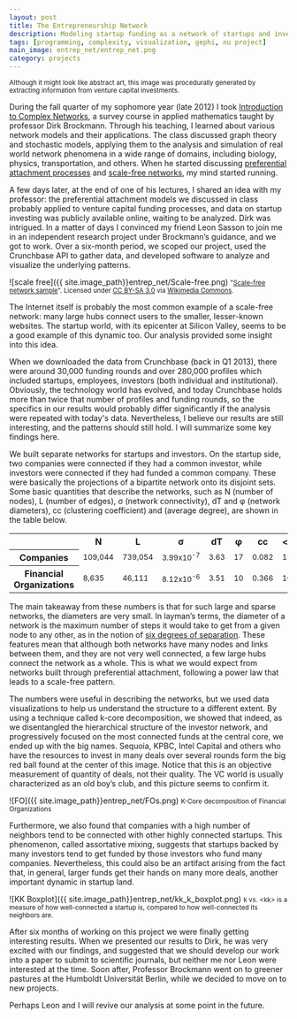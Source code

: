 ```yaml
---
layout: post
title: The Entrepreneurship Network
description: Modeling startup funding as a network of startups and investors as nodes. What is hiding in the network's topology?
tags: [programming, complexity, visualization, gephi, nu project]
main_image: entrep_net/entrep_net.png
category: projects
---
```

<small>Although it might look like abstract art, this image was procedurally generated by extracting information from venture capital investments.</small>

During the fall quarter of my sophomore year (late 2012) I took [Introduction to Complex Networks](http://rocs.northwestern.edu/Courses/F12-395/Home.html), a survey course in applied mathematics taught by professor Dirk Brockmann. Through his teaching, I learned about various network models and their applications. The class discussed graph theory and stochastic models, applying them to the analysis and simulation of real world network phenomena in a wide range of domains, including biology, physics, transportation, and others. When he started discussing [preferential attachment processes](http://en.wikipedia.org/wiki/Preferential_attachment) and [scale-free networks](http://en.wikipedia.org/wiki/Scale-free_network), my mind started running.

A few days later, at the end of one of his lectures, I shared an idea with my professor: the preferential attachment models we discussed in class probably applied to venture capital funding processes, and data on startup investing was publicly available online, waiting to be analyzed. Dirk was intrigued. In a matter of days I convinced my friend Leon Sasson to join me in an independent research project under Brockmann’s guidance, and we got to work. Over a six-month period, we scoped our project, used the Crunchbase API to gather data, and developed software to analyze and visualize the underlying patterns.

![scale free]({{ site.image_path}}entrep_net/Scale-free.png)
<small>"[Scale-free network sample](http://commons.wikimedia.org/wiki/File:Scale-free_network_sample.png#mediaviewer/File:Scale-free_network_sample.png)". Licensed under [CC BY-SA 3.0](http://creativecommons.org/licenses/by-sa/3.0/) via [Wikimedia Commons](//commons.wikimedia.org/wiki/).</small>

The Internet itself is probably the most common example of a scale-free network: many large hubs connect users to the smaller, lesser-known websites. The startup world, with its epicenter at Silicon Valley, seems to be a good example of this dynamic too. Our analysis provided some insight into this idea.

When we downloaded the data from Crunchbase (back in Q1 2013), there were around 30,000 funding rounds and over 280,000 profiles which included startups, employees, investors (both individual and institutional). Obviously, the technology world has evolved, and today Crunchbase holds more than twice that number of profiles and funding rounds, so the specifics in our results would probably differ significantly if the analysis were repeated with today's data. Nevertheless, I believe our results are still interesting, and the patterns should still hold. I will summarize some key findings here.

We built separate networks for startups and investors. On the startup side, two companies were connected if they had a common investor, while investors were connected if they had funded a common company. These were basically the projections of a bipartite network onto its disjoint sets. Some basic quantities that describe the networks, such as N (number of nodes), L (number of edges), σ (network connectivity), dT and φ (network diameters), cc (clustering coefficient) and <k> (average degree), are shown in the table below.

<table class="table centered">
  <tr>
    <th class= "centered"></th>
    <th class= "centered">N</th>
    <th class= "centered">L</th>
    <th class= "centered">σ</th>
    <th class= "centered">dT</th>
    <th class= "centered">φ</th>
    <th class= "centered">cc</th>
    <th class= "centered">&lt;k&gt;</th>
  </tr>
  <tr>
    <th class= "centered">Companies</th>
    <td><small>109,044</small></td>
    <td><small>739,054</small></td>
    <td><small>3.99x10<sup>-7</sup></small></td>
    <td><small>3.63</small></td>
    <td><small>17</small></td>
    <td><small>0.082</small></td>
    <td><small>13</small></td>
  </tr>
  <tr>
    <th class= "centered">Financial Organizations</th>
    <td><small>8,635</small></td>
    <td><small>46,111</small></td>
    <td><small>8.12x10<sup>-6</sup></small></td>
    <td><small>3.51</small></td>
    <td><small>10</small></td>
    <td><small>0.366</small></td>
    <td><small>10</small></td>
  </tr>
</table>

The main takeaway from these numbers is that for such large and sparse networks, the diameters are very small. In layman’s terms, the diameter of a network is the maximum number of steps it would take to get from a given node to any other, as in the notion of [six degrees of separation](http://en.wikipedia.org/wiki/Six_degrees_of_separation). These features mean that although both networks have many nodes and links between them, and they are not very well connected, a few large hubs connect the network as a whole. This is what we would expect from networks built through preferential attachment, following a power law that leads to a scale-free pattern.

The numbers were useful in describing the networks, but we used data visualizations to help us understand the structure to a different extent. By using a technique called k-core decomposition, we showed that indeed, as we disentangled the hierarchical structure of the investor network, and progressively focused on the most connected funds at the central core, we ended up with the big names. Sequoia, KPBC, Intel Capital and others who have the resources to invest in many deals over several rounds form the big red ball found at the center of this image. Notice that this is an objective measurement of quantity of deals, not their quality. The VC world is usually characterized as an old boy’s club, and this picture seems to confirm it.

![FO]({{ site.image_path}}entrep_net/FOs.png)
<small>K-Core decomposition of Financial Organizations</small>

Furthermore, we also found that companies with a high number of neighbors tend to be connected with other highly connected startups. This phenomenon, called assortative mixing, suggests that startups backed by many investors tend to get funded by those investors who fund many companies.  Nevertheless, this could also be an artifact arising from the fact that, in general, larger funds get their hands on many more deals, another important dynamic in startup land.

![KK Boxplot]({{ site.image_path}}entrep_net/kk_k_boxplot.png)
<small>k vs. &lt;kk&gt; is a measure of how well-connected a startup is, compared to how well-connected its neighbors are.</small>

After six months of working on this project we were finally getting interesting results. When we presented our results to Dirk, he was very excited with our findings, and suggested that we should develop our work into a paper to submit to scientific journals, but neither me nor Leon were interested at the time. Soon after, Professor Brockmann went on to greener pastures at the Humboldt Universität Berlin, while we decided to move on to new projects.

Perhaps Leon and I will revive our analysis at some point in the future.
